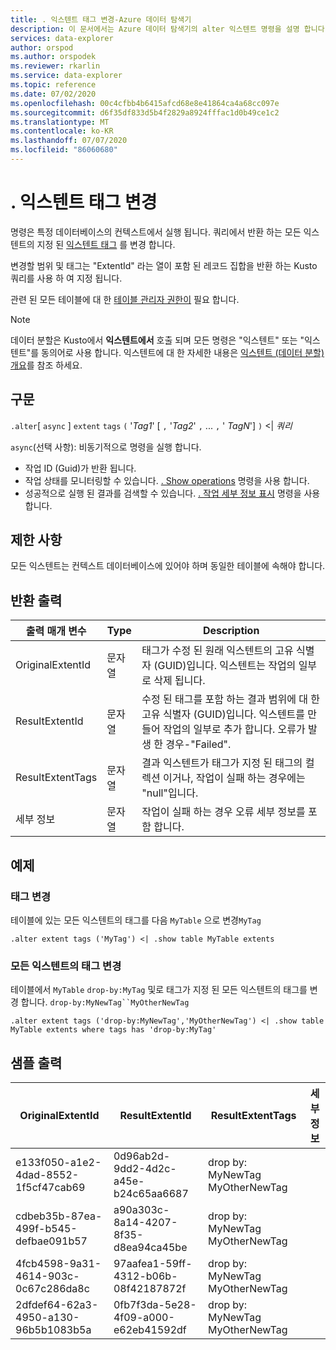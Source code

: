 ```yaml
---
title: . 익스텐트 태그 변경-Azure 데이터 탐색기
description: 이 문서에서는 Azure 데이터 탐색기의 alter 익스텐트 명령을 설명 합니다.
services: data-explorer
author: orspod
ms.author: orspodek
ms.reviewer: rkarlin
ms.service: data-explorer
ms.topic: reference
ms.date: 07/02/2020
ms.openlocfilehash: 00c4cfbb4b6415afcd68e8e41864ca4a68cc097e
ms.sourcegitcommit: d6f35df833d5b4f2829a8924fffac1d0b49ce1c2
ms.translationtype: MT
ms.contentlocale: ko-KR
ms.lasthandoff: 07/07/2020
ms.locfileid: "86060680"
---
```

# <a name="alter-extent-tags"></a>. 익스텐트 태그 변경

명령은 특정 데이터베이스의 컨텍스트에서 실행 됩니다. 쿼리에서 반환 하는 모든 익스텐트의 지정 된 [익스텐트 태그](extents-overview.md#extent-tagging) 를 변경 합니다.

변경할 범위 및 태그는 "ExtentId" 라는 열이 포함 된 레코드 집합을 반환 하는 Kusto 쿼리를 사용 하 여 지정 됩니다.

관련 된 모든 테이블에 대 한 [테이블 관리자 권한이](../management/access-control/role-based-authorization.md) 필요 합니다.

> [!NOTE]
> 데이터 분할은 Kusto에서 **익스텐트에서** 호출 되며 모든 명령은 "익스텐트" 또는 "익스텐트"를 동의어로 사용 합니다.
> 익스텐트에 대 한 자세한 내용은 [익스텐트 (데이터 분할) 개요](extents-overview.md)를 참조 하세요.

## <a name="syntax"></a>구문

`.alter`[ `async` ] `extent` `tags` `(` '*Tag1*' [ `,` '*Tag2*' `,` ... `,` ' *TagN*'] `)`  <|  *쿼리*

`async`(선택 사항): 비동기적으로 명령을 실행 합니다.
   * 작업 ID (Guid)가 반환 됩니다. 
   * 작업 상태를 모니터링할 수 있습니다. [. Show operations](operations.md#show-operations) 명령을 사용 합니다.
   * 성공적으로 실행 된 결과를 검색할 수 있습니다. [. 작업 세부 정보 표시](operations.md#show-operation-details) 명령을 사용 합니다.

## <a name="restrictions"></a>제한 사항

모든 익스텐트는 컨텍스트 데이터베이스에 있어야 하며 동일한 테이블에 속해야 합니다.

## <a name="return-output"></a>반환 출력

|출력 매개 변수 |Type |Description|
|---|---|---|
|OriginalExtentId |문자열 |태그가 수정 된 원래 익스텐트의 고유 식별자 (GUID)입니다. 익스텐트는 작업의 일부로 삭제 됩니다.|
|ResultExtentId |문자열 |수정 된 태그를 포함 하는 결과 범위에 대 한 고유 식별자 (GUID)입니다. 익스텐트를 만들어 작업의 일부로 추가 합니다. 오류가 발생 한 경우-"Failed".|
|ResultExtentTags |문자열 |결과 익스텐트가 태그가 지정 된 태그의 컬렉션 이거나, 작업이 실패 하는 경우에는 "null"입니다.|
|세부 정보 |문자열 |작업이 실패 하는 경우 오류 세부 정보를 포함 합니다.|

## <a name="examples"></a>예제

### <a name="alter-tags"></a>태그 변경 

테이블에 있는 모든 익스텐트의 태그를 다음 `MyTable` 으로 변경`MyTag`

```kusto
.alter extent tags ('MyTag') <| .show table MyTable extents
```

### <a name="alter-tags-of-all-extents"></a>모든 익스텐트의 태그 변경

테이블에서 `MyTable` `drop-by:MyTag` 및로 태그가 지정 된 모든 익스텐트의 태그를 변경 합니다. `drop-by:MyNewTag``MyOtherNewTag`

```kusto
.alter extent tags ('drop-by:MyNewTag','MyOtherNewTag') <| .show table MyTable extents where tags has 'drop-by:MyTag'
```

## <a name="sample-output"></a>샘플 출력

|OriginalExtentId |ResultExtentId | ResultExtentTags | 세부 정보
|---|---|---|---
|e133f050-a1e2-4dad-8552-1f5cf47cab69 |0d96ab2d-9dd2-4d2c-a45e-b24c65aa6687 | drop by: MyNewTag MyOtherNewTag| 
|cdbeb35b-87ea-499f-b545-defbae091b57 |a90a303c-8a14-4207-8f35-d8ea94ca45be | drop by: MyNewTag MyOtherNewTag| 
|4fcb4598-9a31-4614-903c-0c67c286da8c |97aafea1-59ff-4312-b06b-08f42187872f | drop by: MyNewTag MyOtherNewTag| 
|2dfdef64-62a3-4950-a130-96b5b1083b5a |0fb7f3da-5e28-4f09-a000-e62eb41592df | drop by: MyNewTag MyOtherNewTag| 
